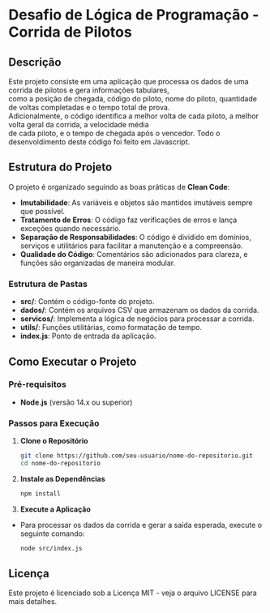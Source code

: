 <h1> Desafio de Lógica de Programação - Corrida de Pilotos</h1>

<h2> Descrição</h2>

<p>Este projeto consiste em uma aplicação que processa os dados de uma corrida de pilotos e gera informações tabulares, <br>
  como a posição de chegada, código do piloto, nome do piloto, quantidade de voltas completadas e o tempo total de prova. <br>
  Adicionalmente, o código identifica a melhor volta de cada piloto, a melhor volta geral da corrida, a velocidade média <br>
  de cada piloto, e o tempo de chegada após o vencedor. Todo o desenvoldimento deste código foi feito em Javascript.</p>

<h2> Estrutura do Projeto</h2> 

<p>O projeto é organizado seguindo as boas práticas de <b>Clean Code</b>:</p>

- <b>Imutabilidade</b>: As variáveis e objetos são mantidos imutáveis sempre que possível.
- <b>Tratamento de Erros</b>: O código faz verificações de erros e lança exceções quando necessário.
- <b>Separação de Responsabilidades</b>: O código é dividido em domínios, serviços e utilitários para facilitar a manutenção e a compreensão.
- <b>Qualidade do Código</b>: Comentários são adicionados para clareza, e funções são organizadas de maneira modular.

<h3> Estrutura de Pastas</h3>

  - <b>src/</b>: Contém o código-fonte do projeto.
  - <b>dados/</b>: Contém os arquivos CSV que armazenam os dados da corrida.
  - <b>servicos/</b>: Implementa a lógica de negócios para processar a corrida.
  - <b>utils/</b>: Funções utilitárias, como formatação de tempo.
  - <b>index.js</b>: Ponto de entrada da aplicação.

<h2> Como Executar o Projeto</h2>

<h3> Pré-requisitos </h3>

- <b>Node.js</b> (versão 14.x ou superior)

<h3> Passos para Execução </h3>

1. <b>Clone o Repositório</b>
   ```bash
   git clone https://github.com/seu-usuario/nome-do-repositorio.git
   cd nome-do-repositorio
2. <b>Instale as Dependências</b>
    ```bash
    npm install
3.  <b>Execute a Aplicação</b>
  - Para processar os dados da corrida e gerar a saída esperada, execute o seguinte comando:
    ```bash
    node src/index.js
<h2>Licença</h2>
<p>Este projeto é licenciado sob a Licença MIT - veja o arquivo LICENSE para mais detalhes.</p>





